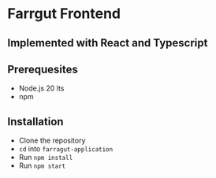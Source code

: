 # Farrgut Frontend

## Implemented with React and Typescript

## Prerequesites

- Node.js 20 lts
- npm

## Installation

- Clone the repository
- `cd` into `farragut-application`
- Run `npm install`
- Run `npm start`